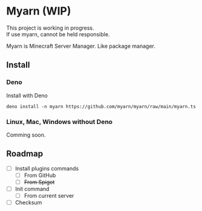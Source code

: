 # Myarn (WIP)
This project is working in progress.  
If use myarn, cannot be held responsible.

Myarn is Minecraft Server Manager.
Like package manager.

## Install

### Deno
Install with Deno
```
deno install -n myarn https://github.com/myarn/myarn/raw/main/myarn.ts
```

### Linux, Mac, Windows without Deno
Comming soon.

## Roadmap

- [ ] Install plugins commands
  - [ ] From GitHub
  - [ ] ~~From Spigot~~
- [ ] Init command
  - [ ] From current server
- [ ] Checksum
